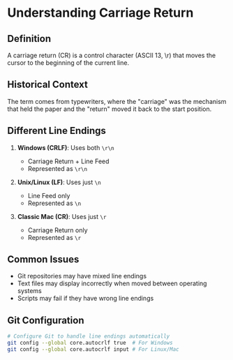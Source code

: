 # Understanding Carriage Return

## Definition

A carriage return (CR) is a control character (ASCII 13, \r) that moves the cursor to the beginning of the current line.

## Historical Context

The term comes from typewriters, where the "carriage" was the mechanism that held the paper and the "return" moved it back to the start position.

## Different Line Endings

1. **Windows (CRLF)**: Uses both `\r\n`

   - Carriage Return + Line Feed
   - Represented as `\r\n`

2. **Unix/Linux (LF)**: Uses just `\n`

   - Line Feed only
   - Represented as `\n`

3. **Classic Mac (CR)**: Uses just `\r`
   - Carriage Return only
   - Represented as `\r`

## Common Issues

- Git repositories may have mixed line endings
- Text files may display incorrectly when moved between operating systems
- Scripts may fail if they have wrong line endings

## Git Configuration

```bash
# Configure Git to handle line endings automatically
git config --global core.autocrlf true  # For Windows
git config --global core.autocrlf input # For Linux/Mac
```
